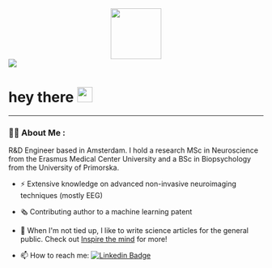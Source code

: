<div id="header" align="center">
  <img src="https://media.giphy.com/media/57JXz0F0T7mZGP1Gsl/giphy.gif" width="100"/>
</div>

<div id="badges">
  <a href="https://www.linkedin.com/in/eva-koderman-neuroscientist/">
    <img src=https://img.shields.io/badge/LinkedIn-blue?logo=linkedin&logoColor=white&style=for-the-badge>
  </a>
</div>

<h1>
  hey there
  <img src="https://media.giphy.com/media/hvRJCLFzcasrR4ia7z/giphy.gif" width="30px"/>
</h1>

---

### :woman_technologist: About Me :

R&D Engineer based in Amsterdam. I hold a research MSc in Neuroscience from the Erasmus Medical Center University and a BSc in Biopsychology from the University of Primorska. 

- :zap: Extensive knowledge on advanced non-invasive neuroimaging techniques (mostly EEG)

- 🗞️ Contributing author to a machine learning patent

- :seedling: When I'm not tied up, I like to write science articles for the general public. Check out <a href="https://www.inspirethemind.org">Inspire the mind</a> for more!

- :mailbox: How to reach me: [![Linkedin Badge](https://img.shields.io/badge/-eva-blue?style=flat&logo=Linkedin&logoColor=white)]([your-linkedin-url](https://www.linkedin.com/in/eva-koderman-neuroscientist/))
